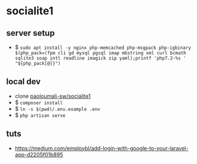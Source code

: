 # socialite1

## server setup
- $ ``sudo apt install -y nginx php-memcached php-msgpack php-igbinary $(php_pack=(fpm cli gd mysql pgsql imap mbstring xml curl bcmath sqlite3 soap intl readline imagick zip yaml);printf 'php7.2-%s ' "${php_pack[@]}")``

## local dev

- clone [paoloumali-sw/socialite1](https://github.com/paoloumali-sw/socialite1)
- $ ``composer install``
- $ ``ln -s $(pwd)/.env.example .env``
- $ ``php artisan serve``

## tuts

- https://medium.com/employbl/add-login-with-google-to-your-laravel-app-d2205f01b895